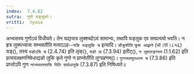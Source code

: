 ```yaml
---
index:  7.4.82
sutra:  गुणो यङ्लुकोः।
vritti:  nyasa
---
```


अभ्यसस्य गुणोऽयं विधीयते। तेन यद्यप्यत्र लुक्शब्दोऽयं सामान्यः, तथापि यङ्लुक एव सम्प्रत्ययो भवति। न ह्रत्र लुक्यभ्यासः सम्भवतीति मत्वाऽ‌ऽह--`यङि यङ्लुकि च` इत्यादि। `चौक्रुशीति` `क्रुश आह्वाने` (धा।पा।८५६) यङ्(), तस्य `यङोऽचि च` (2.4.74) इति लृक्(), `यङो वा` (7.3.94) इतीट्(), `न लुमताङ्गस्य` (1.1.62) इति प्रत्ययलक्षणनिषेधाद्यङो लुकि कृते गुणो न प्राप्नोतीति लुग्ग्रहणम्()। `पुगन्तलघुपधस्य च` (7.3.86) इति प्राप्तोऽपि गुणः `नाभ्यस्तस्याचि पिति सार्वधातुके` (7.3.87) इति निषिध्यते॥
